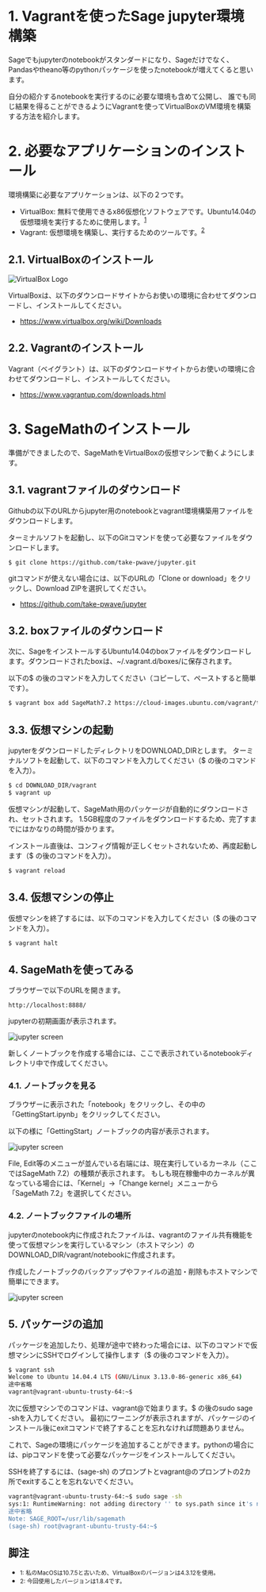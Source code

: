 # 1. Vagrantを使ったSage jupyter環境構築

Sageでもjupyterのnotebookがスタンダードになり、Sageだけでなく、
Pandasやtheano等のpythonパッケージを使ったnotebookが増えてくると思います。

自分の紹介するnotebookを実行するのに必要な環境も含めて公開し、
誰でも同じ結果を得ることができるようにVagrantを使ってVirtualBoxのVM環境を構築する方法を紹介します。

# 2. 必要なアプリケーションのインストール

環境構築に必要なアプリケーションは、以下の２つです。
- VirtualBox: 無料で使用できるx86仮想化ソフトウェアです。Ubuntu14.04の仮想環境を実行するために使用します。<sup>[1](#note1)</sup>
- Vagrant: 仮想環境を構築し、実行するためのツールです。<sup>[2](#note2)</sup>

## 2.1. VirtualBoxのインストール
![VirtualBox Logo](https://www.virtualbox.org/graphics/vbox_logo2_gradient.png "VirtualBox Logo")

VirtualBoxは、以下のダウンロードサイトからお使いの環境に合わせてダウンロードし、インストールしてください。
- https://www.virtualbox.org/wiki/Downloads


## 2.2. Vagrantのインストール

Vagrant（ベイグラント）は、以下のダウンロードサイトからお使いの環境に合わせてダウンロードし、インストールしてください。
- https://www.vagrantup.com/downloads.html

# 3. SageMathのインストール
準備ができましたので、SageMathをVirtualBoxの仮想マシンで動くようにします。

## 3.1. vagrantファイルのダウンロード
Githubの以下のURLからjupyter用のnotebookとvagrant環境構築用ファイルをダウンロードします。

ターミナルソフトを起動し、以下のGitコマンドを使って必要なファイルをダウンロードします。
```
$ git clone https://github.com/take-pwave/jupyter.git
```

gitコマンドが使えない場合には、以下のURLの「Clone or download」をクリックし、Download ZIPを選択してください。
- https://github.com/take-pwave/jupyter

## 3.2. boxファイルのダウンロード
次に、SageをインストールするUbuntu14.04のboxファイルをダウンロードします。ダウンロードされたboxは、~/.vagrant.d/boxes/に保存されます。

以下の$ の後のコマンドを入力してください（コピーして、ペーストすると簡単です）。

```bash
$ vagrant box add SageMath7.2 https://cloud-images.ubuntu.com/vagrant/trusty/current/trusty-server-cloudimg-amd64-vagrant-disk1.box
```

## 3.3. 仮想マシンの起動
jupyterをダウンロードしたディレクトリをDOWNLOAD_DIRとします。
ターミナルソフトを起動して、以下のコマンドを入力してください（$ の後のコマンドを入力）。

```bash
$ cd DOWNLOAD_DIR/vagrant
$ vagrant up
```

仮想マシンが起動して、SageMath用のパッケージが自動的にダウンロードされ、セットされます。
1.5GB程度のファイルをダウンロードするため、完了すまでにはかなりの時間が掛かります。

インストール直後は、コンフィグ情報が正しくセットされないため、再度起動します（$ の後のコマンドを入力）。

```bash
$ vagrant reload
```

## 3.4. 仮想マシンの停止
仮想マシンを終了するには、以下のコマンドを入力してください（$ の後のコマンドを入力）。

```bash
$ vagrant halt
```

## 4. SageMathを使ってみる
ブラウザーで以下のURLを開きます。
```
http://localhost:8888/
```

jupyterの初期画面が表示されます。

![jupyter screen](images/jupyter_screen.png)

新しくノートブックを作成する場合には、ここで表示されているnotebookディレクトリ中で作成してください。

### 4.1. ノートブックを見る
ブラウザーに表示された「notebook」をクリックし、その中の「GettingStart.ipynb」をクリックしてください。

以下の様に「GettingStart」ノートブックの内容が表示されます。

![jupyter screen](images/GettingStart_nb.png)

File, Edit等のメニューが並んでいる右端には、現在実行しているカーネル（ここではSageMath 7.2）の種類が表示されます。
もしも現在稼働中のカーネルが異なっている場合には、「Kernel」→「Change kernel」メニューから「SageMath 7.2」を選択してください。


### 4.2. ノートブックファイルの場所
jupyterのnotebook内に作成されたファイルは、vagrantのファイル共有機能を使って仮想マシンを実行しているマシン（ホストマシン）のDOWNLOAD_DIR/vagrant/notebookに作成されます。

作成したノートブックのバックアップやファイルの追加・削除もホストマシンで簡単にできます。

![jupyter screen](images/notebook_dir.png)

## 5. パッケージの追加
パッケージを追加したり、処理が途中で終わった場合には、以下のコマンドで仮想マシンにSSHでログインして操作します（$ の後のコマンドを入力）。
```bash
$ vagrant ssh
Welcome to Ubuntu 14.04.4 LTS (GNU/Linux 3.13.0-86-generic x86_64)
途中省略
vagrant@vagrant-ubuntu-trusty-64:~$ 
```

次に仮想マシンでのコマンドは、vagrant@で始まります。$ の後のsudo sage -shを入力してください。
最初にワーニングが表示されますが、パッケージのインストール後にexitコマンドで終了することを忘れなければ問題ありません。

これで、Sageの環境にパッケージを追加することができます。pythonの場合には、pipコマンドを使って必要なパッケージをインストールしてください。

SSHを終了するには、(sage-sh) のプロンプトとvagrant@のプロンプトの2カ所でexitすることを忘れないでください。


```bash
vagrant@vagrant-ubuntu-trusty-64:~$ sudo sage -sh
sys:1: RuntimeWarning: not adding directory '' to sys.path since it's not owned by a trusted user.
途中省略
Note: SAGE_ROOT=/usr/lib/sagemath
(sage-sh) root@vagrant-ubuntu-trusty-64:~$ 
```

## 脚注
- <small id="note1">1: 私のMacOSは10.7.5と古いため、VirtualBoxのバージョンは4.3.12を使用。</small>
- <small id="note2">2: 今回使用したバージョンは1.8.4です。</small>
